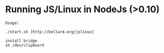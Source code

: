 # Running JS/Linux in NodeJs (>0.10)
```
Usage:

./start.sh [http://bellard.org/jslinux]

install bridge
sh /dev/clipboard
```